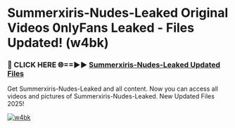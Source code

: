 # Summerxiris-Nudes-Leaked Original Videos 0nlyFans Leaked - Files Updated! (w4bk)

<h3>🔴 CLICK HERE 🌐==►► <a href="https://tinyurl.com/4mcuefdz" rel="nofollow">Summerxiris-Nudes-Leaked Updated Files</a></h3>

Get Summerxiris-Nudes-Leaked and all content. Now you can access all videos and pictures of Summerxiris-Nudes-Leaked. New Updated Files 2025!

[![w4bk](https://i.imgur.com/StAQSOY.gif)](https://tinyurl.com/4mcuefdz)
